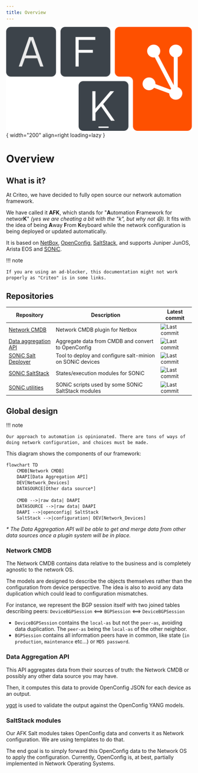 ```yaml
---
title: Overview
---
```

![logo](./assets/logo-afk.png){ width="200" align=right loading=lazy }

# Overview

## What is it?

At Criteo, we have decided to fully open source our network automation framework.

We have called it **AFK**, which stands for "**A**utomation **F**ramework for networ**K**" _(yes we are cheating a bit with the "k", but why not :smile:)_. It fits with the idea of being **A**way **F**rom **K**eyboard while the network configuration is being deployed or updated automatically.

It is based on [NetBox](https://netbox.dev), [OpenConfig](https://www.openconfig.net/), [SaltStack](https://github.com/SaltStack/salt), and supports Juniper JunOS, Arista EOS and [SONiC](https://sonic-net.github.io/SONiC/).

!!! note

    If you are using an ad-blocker, this documentation might not work properly as "Criteo" is in some links.

## Repositories

| Repository | Description | Latest commit |
|------------|-------------|---------------|
| [Network CMDB](https://github.com/criteo/netbox-network-cmdb)             | Network CMDB plugin for Netbox                            | ![Last commit](https://img.shields.io/github/last-commit/criteo/netbox-network-cmdb/main) |
| [Data aggregation API](https://github.com/criteo/data-aggregation-api)    | Aggregate data from CMDB and convert to OpenConfig        | ![Last commit](https://img.shields.io/github/last-commit/criteo/data-aggregation-api/main) || [AFK Salt modules](https://github.com/criteo/afk-saltstack)               | Salt modules to apply configuration from OpenConfig data  | ![Last commit](https://img.shields.io/github/last-commit/criteo/openconfig-SaltStack/main) |
| [SONiC Salt Deployer](https://github.com/criteo/sonic-salt-deployer)      | Tool to deploy and configure salt-minion on SONiC devices | ![Last commit](https://img.shields.io/github/last-commit/criteo/sonic-salt-deployer/main) |
| [SONiC SaltStack](https://github.com/criteo/sonic-saltstack)              | States/execution modules for SONiC                        | ![Last commit](https://img.shields.io/github/last-commit/criteo/sonic-SaltStack/main) |
| [SONiC utilities](https://github.com/criteo/criteo-sonic-utilities)       | SONiC scripts used by some SONiC SaltStack modules        | ![Last commit](https://img.shields.io/github/last-commit/criteo/criteo-sonic-utilities/main) |

## Global design

!!! note

    Our approach to automation is opinionated. There are tons of ways of doing network configuration, and choices must be made.

This diagram shows the components of our framework:

``` mermaid
flowchart TD
    CMDB[Network CMDB]
    DAAPI[Data Aggregation API]
    DEV[Network_Devices]
    DATASOURCE[Other data source*]

    CMDB -->|raw data| DAAPI
    DATASOURCE -->|raw data| DAAPI
    DAAPI -->|openconfig| SaltStack
    SaltStack -->|configuration| DEV[Network_Devices]
```

_* The Data Aggregation API will be able to get and merge data from other data sources once a plugin system will be in place._

### Network CMDB

The Network CMDB contains data relative to the business and is completely agnostic to the network OS.

The models are designed to describe the objects themselves rather than the configuration from device perspective. The idea is also to avoid any data duplication which could lead to configuration mismatches.

For instance, we represent the BGP session itself with two joined tables describing peers:
`DeviceBGPSession` <==> `BGPSession` <==> `DeviceBGPSession`

* `DeviceBGPSession` contains the `local-as` but not the `peer-as`, avoiding data duplication. The `peer-as` being the `local-as` of the other neighbor.
* `BGPSession` contains all information peers have in common, like state (`in production`, `maintenance` etc...) or `MD5 password`.

### Data Aggregation API

This API aggregates data from their sources of truth: the Network CMDB or possibly any other data source you may have.

Then, it computes this data to provide OpenConfig JSON for each device as an output.

[ygot](https://github.com/openconfig/ygot) is used to validate the output against the OpenConfig YANG models.

### SaltStack modules

Our AFK Salt modules takes OpenConfig data and converts it as Network configuration. We are using templates to do that.

The end goal is to simply forward this OpenConfig data to the Network OS to apply the configuration. Currently, OpenConfig is, at best, partially implemented in Network Operating Systems.
